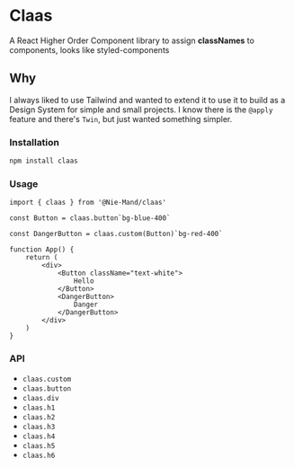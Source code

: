 # Claas
A React Higher Order Component library to assign **classNames** to components, looks like styled-components

## Why
I always liked to use Tailwind and wanted to extend it to use it to build as a Design System for simple and small projects. I know there is the `@apply` feature and there's `Twin`, but just wanted something simpler.

### Installation 
```bash
npm install claas
```

### Usage
```tsx
import { claas } from '@Nie-Mand/claas'

const Button = claas.button`bg-blue-400`

const DangerButton = claas.custom(Button)`bg-red-400`

function App() {
    return (
        <div>
            <Button className="text-white">
                Hello
            </Button>
            <DangerButton>  
                Danger
            </DangerButton>
        </div>
    )
}

```

### API
- `claas.custom`
- `claas.button`
- `claas.div`
- `claas.h1`
- `claas.h2`
- `claas.h3`
- `claas.h4`
- `claas.h5`
- `claas.h6`
